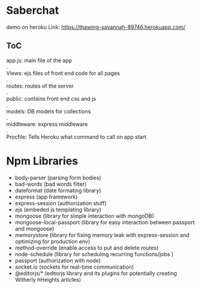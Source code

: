 # Saberchat

demo on heroku
Link: https://thawing-savannah-89746.herokuapp.com/

ToC
-----------------------------------------
app.js: main file of the app\
.\
Views: ejs files of front end code for all pages\
.\
routes: routes of the server\
.\
public: contains front end css and js\
.\
models: DB models for collections\
.\
middleware: express middleware\
.\
Procfile: Tells Heroku what command to call on app start


Npm Libraries
===================================
- body-parser (parsing form bodies)
- bad-words (bad words filter)
- dateformat (date formating library)
- express (app framework)
- express-session (authorization stuff)
- ejs (embeded js templating library)
- mongoose (library for simple interaction with mongoDB)
- mongoose-local-passport (library for easy interaction between passport and mongoose)
- memorystore (library for fixing memory leak with express-session and optimizing for production env)
- method-override (enable access to put and delete routes)
- node-schedule (library for scheduling recurring functions/jobs )
- passport (authorization with node)
- socket.io (sockets for real-time communication)
- @editorjs/* (editorjs library and its plugins for potentially creating Witherly hHeights articles)

